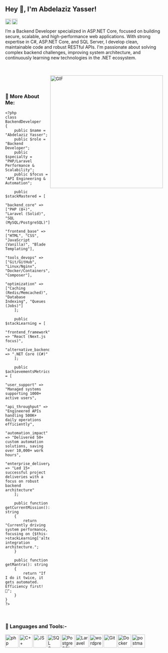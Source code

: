 ## Hey 👋, I'm Abdelaziz Yasser!

<a href='https://www.linkedin.com/in/abdelaziz-yasser/'><img align='left' alt="linkedin" src="https://upload.wikimedia.org/wikipedia/commons/thumb/c/ca/LinkedIn_logo_initials.png/960px-LinkedIn_logo_initials.png" height='18px'/></a>

<a href='https://abdelazizyasser.dev@gmail.com'><img align='left' alt="twitter" src="https://upload.wikimedia.org/wikipedia/commons/thumb/7/7e/Gmail_icon_%282020%29.svg/2560px-Gmail_icon_%282020%29.svg.png" height='18px'/></a>
<br>

I’m a Backend Developer specialized in ASP.NET Core, focused on building secure, scalable, and high-performance web applications.
With strong expertise in C#, ASP.NET Core, and SQL Server, I develop clean, maintainable code and robust RESTful APIs.
I'm passionate about solving complex backend challenges, improving system architecture, and continuously learning new technologies in the .NET ecosystem.

<br /> <br /> <img align="right" alt="GIF" src="https://media3.giphy.com/media/v1.Y2lkPTZjMDliOTUyZXhlZ2UzOWVmdW5vY3hxc2M4bDNsaWt4aTdsMWt3eWVqMmJjOGIwdiZlcD12MV9naWZzX3NlYXJjaCZjdD1n/L8K62iTDkzGX6/giphy.gif" width="360px"/> 
<br><br>

### 🧐 More About Me:
```
<?php
class BackendDeveloper
{
    public $name = "Abdelaziz Yasser";
    public $role = "Backend Developer";
    public $specialty = "PHP/Laravel Performance & Scalability";
    public $focus = "API Engineering & Automation";
    
    public $stackMastered = [
        "backend_core" => ["PHP (8+)", "Laravel (Solid)", "SQL (MySQL/PostgreSQL)"],
        "frontend_base" => ["HTML", "CSS", "JavaScript (Vanilla)", "Blade Templating"],
        "tools_devops" => ["Git/GitHub", "Linux/Nginx", "Docker/Containers", "Composer"],
        "optimization" => ["Caching (Redis/Memcached)", "Database Indexing", "Queues (Jobs)"]
    ];

    public $stackLearning = [
        "frontend_framework" => "React (Next.js focus)",
        "alternative_backend" => ".NET Core (C#)"
    ];

    public $achievementsMetrics = [
        "user_support" => "Managed systems supporting 1000+ active users",
        "api_throughput" => "Engineered APIs handling 500K+ daily operations efficiently",
        "automation_impact" => "Delivered 50+ custom automation solutions, saving over 10,000+ work hours",
        "enterprise_delivery" => "Led 15+ successful project deliveries with a focus on robust backend architecture"
    ];

    public function getCurrentMission(): string
    {
        return "Currently driving system performance, focusing on {$this->stackLearning['alternative_backend']} integration architecture.";
    }
    
    public function getMantra(): string
    {
        return "If I do it twice, it gets automated. Efficiency first! 🚀";
    }
}
?>
```
<br>

### 🔨 Languages and Tools:-


  <img align="left" src="https://upload.wikimedia.org/wikipedia/commons/thumb/b/bd/Logo_C_sharp.svg/1820px-Logo_C_sharp.svg.png" alt="php" height="42px"/>

  <img align="left" src="https://upload.wikimedia.org/wikipedia/commons/thumb/1/18/ISO_C%2B%2B_Logo.svg/911px-ISO_C%2B%2B_Logo.svg.png" alt="C++" height="42px"/>

  <img align="left" src="https://upload.wikimedia.org/wikipedia/commons/thumb/9/99/Unofficial_JavaScript_logo_2.svg/2048px-Unofficial_JavaScript_logo_2.svg.png" alt="JS" height="42px"/>

  <img align="left" src="https://www.svgrepo.com/download/303229/microsoft-sql-server-logo.svg" alt="SQL Server" height="42px"/>

  <img align="left" src="https://cdn-icons-png.flaticon.com/512/5968/5968342.png" alt="PostgreSQL" height="42px"/>

  <img align="left" src="https://upload.wikimedia.org/wikipedia/commons/thumb/7/7d/Microsoft_.NET_logo.svg/2048px-Microsoft_.NET_logo.svg.png" alt="Laravel" height="42px"/>
  
  <img align="left" src="https://softwareasli.com/wp-content/uploads/2019/08/ASP.NET_.png" alt="wordpress" height="42px"/>

  <img align="left" src="https://git-scm.com/images/logos/downloads/Git-Icon-1788C.png" alt="Git" height="42px"/>

  <img align="left" src="https://cdn4.iconfinder.com/data/icons/logos-and-brands/512/97_Docker_logo_logos-512.png" alt="Docker" height="42px"/>

  <img align="left" src="https://uxwing.com/wp-content/themes/uxwing/download/brands-and-social-media/postman-icon.png" alt="postman" height="42px"/>

<br>

</a>
